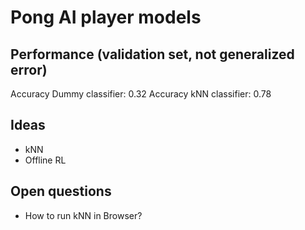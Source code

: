 # Pong AI player models

## Performance (validation set, not generalized error)

Accuracy Dummy classifier: 0.32
Accuracy kNN classifier: 0.78

## Ideas

* kNN
* Offline RL

## Open questions

* How to run kNN in Browser?